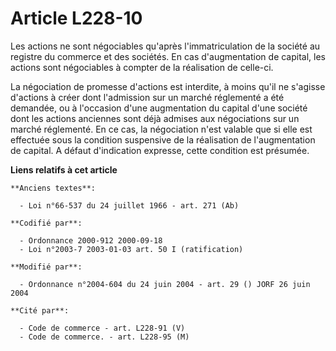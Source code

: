 # Article L228-10

Les actions ne sont négociables qu'après l'immatriculation de la société au registre du commerce et des sociétés. En cas
d'augmentation de capital, les actions sont négociables à compter de la réalisation de celle-ci.

La négociation de promesse d'actions est interdite, à moins qu'il ne s'agisse d'actions à créer dont l'admission sur un
marché réglementé a été demandée, ou à l'occasion d'une augmentation du capital d'une société dont les actions anciennes sont
déjà admises aux négociations sur un marché réglementé. En ce cas, la négociation n'est valable que si elle est effectuée
sous la condition suspensive de la réalisation de l'augmentation de capital. A défaut d'indication expresse, cette condition
est présumée.

**Liens relatifs à cet article**

	**Anciens textes**:

	  - Loi n°66-537 du 24 juillet 1966 - art. 271 (Ab)

	**Codifié par**:

	  - Ordonnance 2000-912 2000-09-18
	  - Loi n°2003-7 2003-01-03 art. 50 I (ratification)

	**Modifié par**:

	  - Ordonnance n°2004-604 du 24 juin 2004 - art. 29 () JORF 26 juin 2004

	**Cité par**:

	  - Code de commerce - art. L228-91 (V)
	  - Code de commerce. - art. L228-95 (M)
